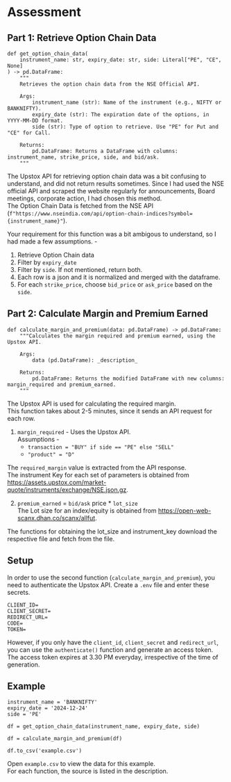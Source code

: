 # Assessment

## Part 1: Retrieve Option Chain Data

```
def get_option_chain_data(
    instrument_name: str, expiry_date: str, side: Literal["PE", "CE", None]
) -> pd.DataFrame:
    """
    Retrieves the option chain data from the NSE Official API.

    Args:
        instrument_name (str): Name of the instrument (e.g., NIFTY or BANKNIFTY).
        expiry_date (str): The expiration date of the options, in YYYY-MM-DD format.
        side (str): Type of option to retrieve. Use "PE" for Put and "CE" for Call.

    Returns:
        pd.DataFrame: Returns a DataFrame with columns: instrument_name, strike_price, side, and bid/ask.
    """
```
The Upstox API for retrieving option chain data was a bit confusing to understand, and did not return results sometimes. Since I had used the NSE official API and scraped the website regularly for announcements, Board meetings, corporate action, I had chosen this method.   
The Option Chain Data is fetched from the NSE API (`f"https://www.nseindia.com/api/option-chain-indices?symbol={instrument_name}"`).

Your requirement for this function was a bit ambigous to understand, so  I had made a few assumptions. - 
1. Retrieve Option Chain data
2. Filter by `expiry_date`
3. Filter by `side`. If not mentioned, return both.
4. Each row is a json and it is normalized and merged with the dataframe.
4. For each `strike_price`, choose `bid_price` or `ask_price` based on the `side`.


## Part 2: Calculate Margin and Premium Earned
```
def calculate_margin_and_premium(data: pd.DataFrame) -> pd.DataFrame:
    """Calculates the margin required and premium earned, using the Upstox API.

    Args:
        data (pd.DataFrame): _description_

    Returns:
        pd.DataFrame: Returns the modified DataFrame with new columns: margin_required and premium_earned.
    """
```

The Upstox API is used for calculating the required margin.   
This function takes about 2-5 minutes, since it sends an API request for each row.  

1. `margin_required` - Uses the Upstox API.  
Assumptions - 
    - ```transaction = "BUY" if side == "PE" else "SELL"```  
    - ```"product" = "D"```
    
The `required_margin` value is extracted from the API response.  
The instrument Key for each set of parameters is obtained from https://assets.upstox.com/market-quote/instruments/exchange/NSE.json.gz.  

2. `premium_earned` = `bid/ask` price * `lot_size`  
The Lot size for an index/equity is obtained from https://open-web-scanx.dhan.co/scanx/allfut.    

The functions for obtaining the lot_size and instrument_key download the respective file and fetch from the file.

## Setup
In order to use the second function (`calculate_margin_and_premium`), you need to authenticate the Upstox API.
Create a `.env` file and enter these secrets.
```
CLIENT_ID=
CLIENT_SECRET=
REDIRECT_URL=
CODE=
TOKEN=
```
However, if you only have the `client_id`, `client_secret` and `redirect_url`, you can use the `authenticate()` function and generate an access token.  
The access token expires at 3.30 PM everyday, irrespective of the time of generation.


## Example

```
instrument_name = 'BANKNIFTY'
expiry_date = '2024-12-24'
side = 'PE'

df = get_option_chain_data(instrument_name, expiry_date, side)

df = calculate_margin_and_premium(df)

df.to_csv('example.csv')
```

Open `example.csv` to view the data for this example.  
For each function, the source is listed in the description.  